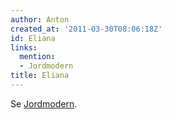 ```yaml
---
author: Anton
created_at: '2011-03-30T08:06:18Z'
id: Eliana
links:
  mention:
  - Jordmodern
title: Eliana
---
```


Se [Jordmodern].

  [Jordmodern]: Jordmodern
